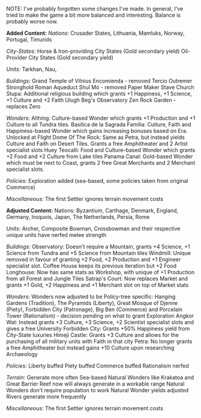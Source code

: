 NOTE: I've probably forgotten some changes I've made. In general, I've tried to make the game a bit more balanced and interesting. Balance is probably worse now.

**Added Content:**
*Nations:*
Crusader States, Lithuania, Mamluks, Norway, Portugal, Timurids

*City-States:*
Horse & Iron-providing City States (Gold secondary yield)
Oil-Provider City States (Gold secondary yield)

*Units:*
Tarkhan, Nau, 

*Buildings:*
Grand Temple of Vilnius
Encomienda - removed Tercio
Outremer Stronghold
Roman Aqueduct
Shuǐ Mó - removed Paper Maker
Stave Church
Stupa: Additional religious building which grants +1 Happiness, +1 Science, +1 Culture and +2 Faith
Ulugh Beg's Observatory
Zen Rock Garden - replaces Zero

*Wonders*:
Althing: Culture-based Wonder which grants +1 Production and +1 Culture to all Tundra tiles.
Basílica de la Sagrada Família: Culture, Faith and Happiness-based Wonder which gains increasing bonuses based on Era. Unlocked at Flight
Dome Of The Rock: Same as Petra, but instead yields Culture and Faith on Desert Tiles. Grants a free Amphitheater and 2 Artist specialist slots
Huey Teocalli: Food and Culture-based Wonder which grants +2 Food and +2 Culture from Lake tiles
Panama Canal: Gold-based Wonder which must be next to Coast, grants 2 free Great Merchants and 2 Merchant specialist slots.

*Policies:*
Exploration added (sea-based, some policies taken from original Commerce)

*Miscellaneous:*
The first Settler ignores terrain movement costs


**Adjusted Content:**
Nations:
Byzantium, Carthage, Denmark, England, Germany, Iroquois, Japan, The Netherlands, Persia, Rome

*Units:*
Archer, Composite Bowman, Crossbowman and their respective unique units have nerfed melee strength

*Buildings:*
Observatory: Doesn't require a Mountain, grants +4 Science, +1 Science from Tundra and +5 Science from Mountain tiles
Windmill: Unique removed in favour of granting +2 Food, +2 Production and +1 Engineer specialist slot. Coffee House keeps its previous iteration but +2 Food
Longhouse: Now has same stats as Workshop, with unique of +1 Production from all Forest and Jungle Tiles
Satrap's Court: Now replaces Market and grants +1 Gold, +2 Happiness and +1 Merchant slot on top of Market stats

*Wonders*:
Wonders now adjusted to be Policy-tree specific: Hanging Gardens (Tradition), The Pyramids (Liberty), Great Mosque of Djenne (Piety), Forbidden City (Patronage), Big Ben (Commerce) and Porcelain Tower (Rationalism) - decision pending on what to grant Exploration
Angkor Wat: Instead grants +3 Culture, +3 Science, +2 Scientist specialist slots and gives a free University
Forbidden City: Grants +50% Happiness yield from City-State luxuries
Himeji Castle: Grants +3 Culture and allows for the purchasing of all military units with Faith in that city
Petra: No longer grants a free Amphitheater but instead gains +10 Culture upon researching Archaeology

*Policies:*
Liberty buffed
Piety buffed
Commerce buffed
Rationalism nerfed

*Terrain:*
Generate more often
Sea-based Natural Wonders like Krakatoa and Great Barrier Reef now will always generate in a workable range
Natural Wonders don't require population to work
Natural Wonder yields adjusted
Rivers generate more frequently

*Miscellaneous:*
The first Settler ignores terrain movement costs
